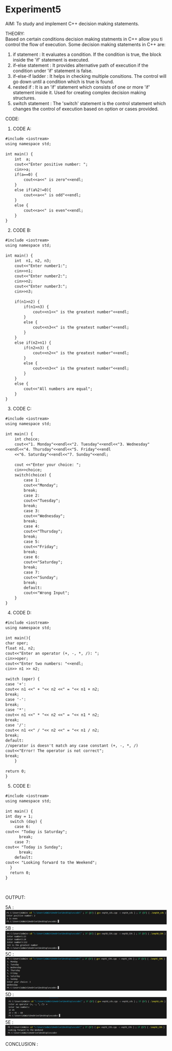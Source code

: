 # Experiment5

AIM: To study and implement C++ decision making statements. <br>

THEORY: <br>
Based on certain conditions decision making statments in C++ allow you ti control the flow of execution. Some decision making statements in C++ are: <br>
1) if statement : It evaluates a condition. If the condition is true, the block inside the 'if' statement is executed. <br>
2) if-else statement : It provides alternative path of execution if the condition under 'if' statement is false. <br>
3) if-else-if ladder : It helps in checking multiple consitions. The control will go down until a condition which is true is found. <br>
4) nested if : It is an 'if' statement which consists of one or more 'if' statement inside it. Used for creating complex decision making structures. <br>
5) switch statement : The 'switch' statement is the control statement which changes the control of execution based on option or cases provided.

CODE: <BR>
1) CODE A:<BR>
```
#include <iostream>
using namespace std;

int main() {
    int  a;
    cout<<"Enter positive number: ";
    cin>>a;
    if(a==0) {
        cout<<a<<" is zero"<<endl;
    }
    else if(a%2!=0){
        cout<<a<<" is odd"<<endl;
    }
    else {
        cout<<a<<" is even"<<endl;
    }
}
```

2) CODE B: <BR>
```
#include <iostream>
using namespace std;

int main() {
    int  n1, n2, n3;
    cout<<"Enter number1:";
    cin>>n1;
    cout<<"Enter number2:";
    cin>>n2;
    cout<<"Enter number3:";
    cin>>n3;

    if(n1>n2) {
        if(n1>n3) {
            cout<<n1<<" is the greatest number"<<endl;
        }
        else {
            cout<<n3<<" is the greatest number"<<endl;
        }
    }
    else if(n2>n1) {
        if(n2>n3) {
            cout<<n2<<" is the greatest number"<<endl;
        }
        else {
            cout<<n3<<" is the greatest number"<<endl;
        }
    }
    else {
        cout<<"All numbers are equal";
    }
}
```


3) CODE C: <BR>
```
#include <iostream>
using namespace std;

int main() {
    int choice;
    cout<<"1. Monday"<<endl<<"2. Tuesday"<<endl<<"3. Wednesday"<<endl<<"4. Thursday"<<endl<<"5. Friday"<<endl
    <<"6. Saturday"<<endl<<"7. Sunday"<<endl;
    
    cout <<"Enter your choice: ";
    cin>>choice;
    switch(choice) {
        case 1:
        cout<<"Monday";
        break;
        case 2:
        cout<<"Tuesday";
        break;
        case 3:
        cout<<"Wednesday";
        break;
        case 4:
        cout<<"Thursday";
        break;
        case 5:
        cout<<"Friday";
        break;
        case 6:
        cout<<"Saturday";
        break;
        case 7:
        cout<<"Sunday";
        break;
        default:
        cout<<"Wrong Input";
    }
}
```


4) CODE D:  <BR>
```
#include <iostream>
using namespace std;

int main(){
char oper;
float n1, n2;
cout<<"Enter an operator (+, -, *, /): ";
cin>>oper;
cout<<"Enter two numbers: "<<endl;
cin>> n1 >> n2;

switch (oper) {
case '+':
cout<< n1 <<" + "<< n2 <<" = "<< n1 + n2;
break;
case '-':
break;
case '*':
cout<< n1 <<" * "<< n2 <<" = "<< n1 * n2;
break;
case '/':
cout<< n1 <<" / "<< n2 <<" = "<< n1 / n2;
break;
default:
//operator is doesn't match any case constant (+, -, *, /)
cout<<"Error! The operator is not correct";
break;
    }

return 0;
}
```


5) CODE E:<BR>
```
#include <iostream>
using namespace std;

int main() {
int day = 1;
  switch (day) {
    case 6:
cout<< "Today is Saturday";
      break;
    case 7:
cout<< "Today is Sunday";
      break;
    default:
cout<< "Looking forward to the Weekend";
  }
  return 0;
}
```
<br>

OUTPUT: <BR>

5A : <BR>
![5A](https://github.com/sarakanyal03/CDS_Experiment5/blob/main/a.png)
5B : <BR>
![5B](https://github.com/sarakanyal03/CDS_Experiment5/blob/main/b.png)
5C : <BR>
![5C](https://github.com/sarakanyal03/CDS_Experiment5/blob/main/c.png)
5D : <BR>
![5D](https://github.com/sarakanyal03/CDS_Experiment5/blob/main/d.png)
5E : <BR>
![5E](https://github.com/sarakanyal03/CDS_Experiment5/blob/main/e.png)

CONCLUSION :  <BR>


